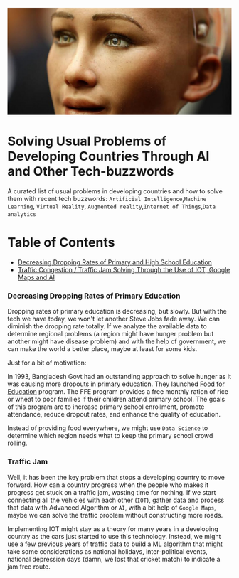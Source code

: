 ![Social AI Robot Sophia](assets/sofia.jpg)

# Solving Usual Problems of Developing Countries Through AI and Other Tech-buzzwords

A curated list of usual problems in developing countries and how to solve them with recent tech buzzwords: `Artificial Intelligence`,`Machine Learning`, `Virtual Reality`, `Augmented reality`,`Internet of Things`,`Data analytics`

# Table of Contents
- [Decreasing Dropping Rates of Primary and High School Education](#decreasing-dropping-rates-of-primary-education)
- [Traffic Congestion / Traffic Jam Solving Through the Use of IOT, Google Maps and AI](#traffic-jam)

### Decreasing Dropping Rates of Primary Education
Dropping rates of primary education is decreasing, but slowly. But with the tech we have today, we won't let another Steve Jobs fade away. We can diminish the dropping rate totally. If we analyze the available data to determine regional problems (a region might have hunger problem but another might have disease problem) and with the help of government, we can make the world a better place, maybe at least for some kids.

Just for a bit of motivation:

In 1993, Bangladesh Govt had an outstanding approach to solve hunger as it was causing more dropouts in primary education. They launched [Food for Education](http://www.ifpri.org/publication/food-education-program-bangladesh) program. The FFE program provides a free monthly ration of rice or wheat to poor families if their children attend primary school. The goals of this program are to increase primary school enrollment, promote attendance, reduce dropout rates, and enhance the quality of education.

Instead of providing food everywhere, we might use `Data Science` to determine which region needs what to keep the primary school crowd rolling. 


### Traffic Jam
Well, it has been the key problem that stops a developing country to move forward. How can a country progress when the people who makes it progress get stuck on a traffic jam, wasting time for nothing. If we start connecting all the vehicles with each other (`IOT`), gather data and process that data with Advanced Algorithm or `AI`, with a bit help of `Google Maps`, maybe we can solve the traffic problem without constructing more roads.

Implementing IOT might stay as a theory for many years in a developing country as the cars just started to use this technology. Instead, we might use a few previous years of traffic data to build a ML algorithm that might take some considerations as national holidays, inter-political events, national depression days (damn, we lost that cricket match) to indicate a jam free route.